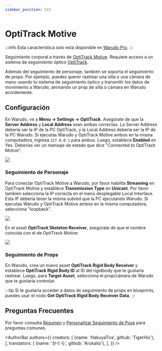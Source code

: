 ```yaml
---
sidebar_position: 515
---
```


# OptiTrack Motive

:::info
Esta característica solo está disponible en [Warudo Pro](../pro).
:::

Seguimiento corporal a través de [OptiTrack Motive](https://optitrack.com/software/motive/). Requiere acceso a un sistema de seguimiento óptico [OptiTrack](https://optitrack.com).

Además del seguimiento de personaje, también se soporta el seguimiento de props. Por ejemplo, puedes querer rastrear una silla o una cámara de mano usando tu sistema de seguimiento óptico y transmitir los datos de movimiento a Warudo, animando un prop de silla o cámara en Warudo acordemente.

## Configuración

En Warudo, ve a **Menu -> Settings -> OptiTrack**. Asegúrate de que la **Server Address** y **Local Address** sean ambas correctas. La Server Address debería ser la IP de la PC OptiTrack, y la Local Address debería ser la IP de la PC Warudo. Si ejecutas Warudo y OptiTrack Motive ambos en la misma computadora, ingresa `127.0.0.1` para ambos. Luego, establece **Enabled** en Yes. Deberías ver un mensaje de estado que dice "Connected to OptiTrack Motive".

![](/doc-img/en-optitrack-1.png)

### Seguimiento de Personaje

Para conectar OptiTrack Motive a Warudo, por favor habilita **Streaming** en OptiTrack Motive y establece **Transmission Type** en **Unicast**. Por favor también selecciona la IP correcta en el menú desplegable Local Interface. Esta IP debería tener la misma subred que la PC ejecutando Warudo. Si ejecutas Warudo y OptiTrack Motive ambos en la misma computadora, selecciona "loopback".

![](/doc-img/en-optitrack-2.png)

En el asset **OptiTrack Skeleton Receiver**, asegúrate de que el nombre coincida con el de OptiTrack Motive:

![](/doc-img/en-optitrack-3.png)

### Seguimiento de Props

En Warudo, crea un nuevo asset **OptiTrack Rigid Body Receiver** y establece **OptiTrack Rigid Body ID** al ID del rigidbody que te gustaría rastrear. Luego, para **Target Asset**, selecciona el prop/cámara de Warudo que te gustaría controlar.

:::tip
Si te gustaría acceder a datos de seguimiento de props en blueprints, puedes usar el nodo **Get OptiTrack Rigid Body Receiver Data**.
:::

## Preguntas Frecuentes

Por favor consulta [Resumen](overview#FAQ) y [Personalizar Seguimiento de Pose](body-tracking#FAQ) para preguntas comunes.

<AuthorBar authors={{
  creators: [
    {name: 'HakuyaTira', github: 'TigerHix'},
  ],  translators: [
    {name: 'かぐら', github: 'Arukaito'},
  ],
}} />

